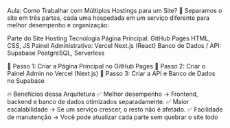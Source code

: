 Aula: Como Trabalhar com Múltiplos Hostings para um Site? 🚀
Separamos o site em três partes, cada uma hospedada em um serviço diferente para melhor desempenho e organização:

Parte do Site	Hosting	Tecnologia
Página Principal:	GitHub Pages	HTML, CSS, JS
Painel Administrativo:	Vercel	Next.js (React)
Banco de Dados / API:	Supabase	PostgreSQL, Serverless

📌 Passo 1: Criar a Página Principal no GitHub Pages
📌 Passo 2: Criar o Painel Admin no Vercel (Next.js)
📌 Passo 3: Criar a API e Banco de Dados no Supabase

🔥 Benefícios dessa Arquitetura
✅ Melhor desempenho → Frontend, backend e banco de dados otimizados separadamente.
✅ Maior escalabilidade → Se um serviço crescer, o resto não é afetado.
✅ Facilidade de manutenção → Você pode atualizar cada parte sem quebrar o site todo
